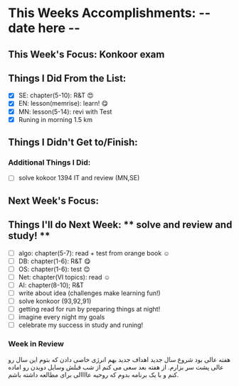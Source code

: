 # This Weeks Accomplishments: -- date here --

## This Week's Focus: Konkoor exam

## Things I Did From the List:

- [x] SE: chapter(5-10): R&T 😍
- [x] EN: lesson(memrise): learn! 😋
- [x] MN: lesson(5-14): revi with Test
- [x] Runing in morning 1.5 km

## Things I Didn't Get to/Finish:

### Additional Things I Did:
- [ ] solve kokoor 1394 IT and review (MN,SE)
## Next Week's Focus:

## Things I'll do Next Week: ** solve and review and study! **

- [ ] algo: chapter(5-7): read + test from orange book ☺️
- [ ] DB: chapter(1-6): R&T 😋
- [ ] OS: chapter(1-6): test 😊
- [ ] Net: chapter(VI topics): read ☺️
- [ ] AI: chapter(8-10); R&T 
- [ ] write about idea (challenges make learning fun!)
- [ ] solve konkoor (93,92,91)
- [ ] getting read for run by preparing things at night!
- [ ] imagine every night my goals
- [ ] celebrate my success in study and runing!
### Week in Review
هفته عالی بود شروع سال جدید اهداف جدید بهم انرژی خاصی دادن که بتوم این سال رو عالی پشت سر بزارم. از هفته بعد سعی می کنم از شب قبلش وسایل دویدن رو اماده کنم و با یک برنامه بدوم که روحیه عاااالی برای مطالعه داشته باشم.